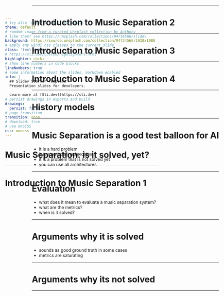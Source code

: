 ```yaml
---
# try also 'default' to start simple
theme: default
# random image from a curated Unsplash collection by Anthony
# like them? see https://unsplash.com/collections/94734566/slidev
background: https://source.unsplash.com/collection/94734566/1920x1080
# apply any windi css classes to the current slide
class: 'text-center'
# https://sli.dev/custom/highlighters.html
highlighter: shiki
# show line numbers in code blocks
lineNumbers: true
# some information about the slides, markdown enabled
info: |
  ## Slidev Starter Template
  Presentation slides for developers.

  Learn more at [Sli.dev](https://sli.dev)
# persist drawings in exports and build
drawings:
  persist: false
# page transition
transition: none
# download: true
# use UnoCSS
css: unocss
---
```


# Music Separation: is it solved, yet?

---

# Introduction to Music Separation 1

<SlideCurrentNo style="position: absolute; top:1em; right: 2em" />

---

# Introduction to Music Separation 2

---

# Introduction to Music Separation 3

---

# Introduction to Music Separation 4

---

# History models

---

# Music Separation is a good test balloon for AI

- it is a hard problem
- it is a well-defined problem
- it is a problem that is not solved yet
- you can use all architectures

---

# Evaluation

- what does it mean to evaluate a music separation system?
- what are the metrics?
- when is it solved?

---

# Arguments why it is solved

- sounds as good ground truth in some cases
- metrics are saturating

---

# Arguments why its not solved

---
